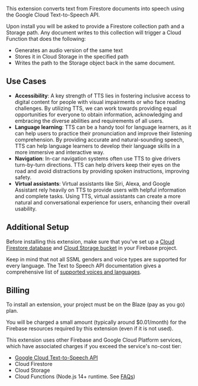 This extension converts text from Firestore documents into speech using the Google Cloud Text-to-Speech API.

Upon install you will be asked to provide a Firestore collection path and a Storage path. Any document writes to this collection will trigger a Cloud Function that does the following:

- Generates an audio version of the same text
- Stores it in Cloud Storage in the specified path
- Writes the path to the Storage object back in the same document.

## Use Cases

- **Accessibility**: A key strength of TTS lies in fostering inclusive access to digital content for people with visual impairments or who face reading challenges. By utilizing TTS, we can work towards providing equal opportunities for everyone to obtain information, acknowledging and embracing the diverse abilities and requirements of all users.
- **Language learning**: TTS can be a handy tool for language learners, as it can help users to practice their pronunciation and improve their listening comprehension. By providing accurate and natural-sounding speech, TTS can help language learners to develop their language skills in a more immersive and interactive way.
- **Navigation**: In-car navigation systems often use TTS to give drivers turn-by-turn directions. TTS can help drivers keep their eyes on the road and avoid distractions by providing spoken instructions, improving safety.
- **Virtual assistants**: Virtual assistants like Siri, Alexa, and Google Assistant rely heavily on TTS to provide users with helpful information and complete tasks. Using TTS, virtual assistants can create a more natural and conversational experience for users, enhancing their overall usability.

## Additional Setup

Before installing this extension, make sure that you've set up a [Cloud Firestore database](https://firebase.google.com/docs/firestore/quickstart) and [Cloud Storage bucket](https://firebase.google.com/docs/storage) in your Firebase project.

Keep in mind that not all SSML genders and voice types are supported for every language. The Text to Speech API documentation gives a comprehensive list of [supported voices and languages](https://cloud.google.com/text-to-speech/docs/voices).

## Billing

To install an extension, your project must be on the Blaze (pay as you go) plan.

You will be charged a small amount (typically around $0.01/month) for the Firebase resources required by this extension (even if it is not used).

This extension uses other Firebase and Google Cloud Platform services, which have associated charges if you exceed the service's no-cost tier:

- [Google Cloud Text-to-Speech API](https://cloud.google.com/text-to-speech#section-11)
- Cloud Firestore
- Cloud Storage
- Cloud Functions (Node.js 14+ runtime. See [FAQs](https://firebase.google.com/support/faq#extensions-pricing))
